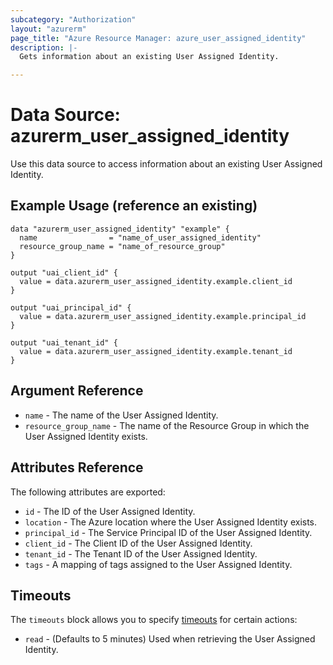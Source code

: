 ```yaml
---
subcategory: "Authorization"
layout: "azurerm"
page_title: "Azure Resource Manager: azure_user_assigned_identity"
description: |-
  Gets information about an existing User Assigned Identity.

---
```


# Data Source: azurerm_user_assigned_identity

Use this data source to access information about an existing User Assigned Identity.

## Example Usage (reference an existing)

```hcl
data "azurerm_user_assigned_identity" "example" {
  name                = "name_of_user_assigned_identity"
  resource_group_name = "name_of_resource_group"
}

output "uai_client_id" {
  value = data.azurerm_user_assigned_identity.example.client_id
}

output "uai_principal_id" {
  value = data.azurerm_user_assigned_identity.example.principal_id
}

output "uai_tenant_id" {
  value = data.azurerm_user_assigned_identity.example.tenant_id
}
```

## Argument Reference

* `name` -  The name of the User Assigned Identity.
* `resource_group_name` - The name of the Resource Group in which the User Assigned Identity exists.

## Attributes Reference

The following attributes are exported:

* `id` - The ID of the User Assigned Identity.
* `location` - The Azure location where the User Assigned Identity exists.
* `principal_id` - The Service Principal ID of the User Assigned Identity.
* `client_id` - The Client ID of the User Assigned Identity.
* `tenant_id` - The Tenant ID of the User Assigned Identity.
* `tags` - A mapping of tags assigned to the User Assigned Identity.

## Timeouts

The `timeouts` block allows you to specify [timeouts](https://www.terraform.io/language/resources/syntax#operation-timeouts) for certain actions:

* `read` - (Defaults to 5 minutes) Used when retrieving the User Assigned Identity.
